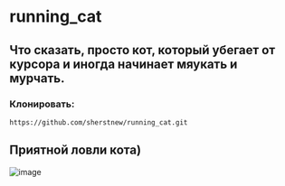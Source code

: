 # running_cat
## Что сказать, просто кот, который убегает от курсора и иногда начинает мяукать и мурчать.
### Клонировать:
```
https://github.com/sherstnew/running_cat.git
```
 ## Приятной ловли кота)
![image](https://user-images.githubusercontent.com/88676144/168468092-fa6019d6-8342-4da5-8f42-98c9b9ebfec8.png)
 
